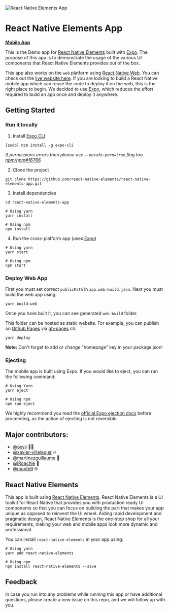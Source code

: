 ![React Native Elements App](https://user-images.githubusercontent.com/5962998/37248832-a7060286-24b1-11e8-94a8-847ab6ded4ec.png)

# React Native Elements App

**[Mobile App](https://expo.io/@monte9/react-native-elements-app)**

This is the Demo app for [React Native Elements](https://github.com/react-native-elements/react-native-elements) built with [Expo](https://expo.io/). The purpose of this app is to demonstrate the usage of the various UI components that React Native Elements provides out of the box.

This app also works on the `web` platform using [React Native Web](https://github.com/necolas/react-native-web). You can check out the [live website here](https://react-native-elements.github.io/react-native-elements-app). If you are looking to build a React Native mobile app which can reuse the code to deploy it on the web, this is the right place to begin. We decided to use [Expo](https://expo.io/), which reduces the effort required to build an app once and deploy it anywhere.

## Getting Started

### Run it locally

1. Install [Expo CLI](https://docs.expo.io/versions/latest/workflow/expo-cli/)

```
[sudo] npm install -g expo-cli
```

_If permissions errors then please use `--unsafe-perm=true` flag too [npm/npm#16766](https://github.com/npm/npm/issues/16766)_

2. Clone the project

```
git clone https://github.com/react-native-elements/react-native-elements-app.git
```

3. Install dependencies

```
cd react-native-elements-app

# Using yarn
yarn install

# Using npm
npm install
```

4. Run the cross-platform app (uses [Expo](https://expo.io/learn))

```
# Using yarn
yarn start

# Using npm
npm start
```

### Deploy Web App

First you must set correct `publicPath` in `app.web-build.json`. Next you must build the web app using:

```
yarn build:web
```

Once you have built it, you can see generated `web-build` folder.

This folder can be hosted as static website. For example, you can publish on [Github Pages](https://pages.github.com/) via [gh-pages](https://github.com/tschaub/gh-pages) cli.

```
yarn deploy
```

**Note:** Don't forget to add or change "homepage" key in your package.json!

### Ejecting

The mobile app is built using Expo. If you would like to eject, you can run the following command:

```
# Using Yarn
yarn eject

# Using npm
npm run eject
```

We highly recommend you read the [official Expo ejection docs](https://docs.expo.io/versions/latest/expokit/eject/) before proceeding, as the action of ejecting is not reversible.

## Major contributors:

- [@oxyii](https://github.com/oxyii) 💪🏼
- [@xavier-villelegier](https://github.com/xavier-villelegier) 🔥
- [@martinezguillaume](https://github.com/martinezguillaume) 🎸
- [@iRoachie](https://github.com/iRoachie) 💯
- [@monte9](https://github.com/monte9) 🤓

## React Native Elements

This app is built using [React Native Elements](https://github.com/react-native-elements/react-native-elements). React Native Elements is a UI toolkit for React Native that provides you with production ready UI components so that you can focus on building the part that makes your app unique as opposed to reinvent the UI wheel. Aiding rapid development and pragmatic design, React Native Elements is the one-stop shop for all your requirements, making your web and mobile apps look more dynamic and professional.

You can install `react-native-elements` in your app using:

```
# Using yarn
yarn add react-native-elements

# Using npm
npm install react-native-elements --save
```

## Feedback

In case you run into any problems while running this app or have additional questions, please create a new issue on this repo, and we will follow up with you.

